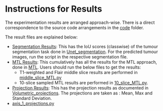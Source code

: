 # Instructions for Results

The experimentation results are arranged approach-wise. There is a direct correspondence to the source code arrangements in the [code](https://github.com/Deepan2486/Radiogenomic-classification-glioblastoma-multimodal-3D-MRI/tree/main/code/) folder.

The result files are explained below:
* [Segmentation Results](segmentation_results.pdf): This has the IoU scores (classwise) of the tumour segmentation task done in [Unet_segmentation](https://github.com/Deepan2486/Radiogenomic-classification-glioblastoma-multimodal-3D-MRI/tree/main/code/Unet_segmentation/). For the predicted tumour images, run the script in the respective segmentation file. 
* [MTL Results](MTL_results.pdf): This cumulatively has all the results for the MTL approach, done in  [MTL](https://github.com/Deepan2486/Radiogenomic-classification-glioblastoma-multimodal-3D-MRI/tree/main/code/UNet_MTL/). Users should run the below files to get the results:
  * T1-weighted and Flair middle slice results are performed in [middle_slice_MTL.py](https://github.com/Deepan2486/Radiogenomic-classification-glioblastoma-multimodal-3D-MRI/tree/main/code/UNet_MTL/middle_slice_MTL.py)
  * 10-slice sampled MTL results are performed in [10_slice_MTL.py](https://github.com/Deepan2486/Radiogenomic-classification-glioblastoma-multimodal-3D-MRI/tree/main/code/UNet_MTL/10_slice_MTL.py). 
* [Projection Results](projection_results.pdf): This has the projection results as documented in [Volumetric_projections](https://github.com/Deepan2486/Radiogenomic-classification-glioblastoma-multimodal-3D-MRI/tree/main/code/volumetric_projections_classification/). The projections are taken as : Mean, Max and Standard Deviation. 
 * [axis_1_projections.py]()
